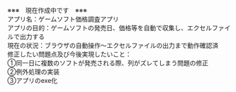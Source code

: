 ※※※　現在作成中です　※※※<br>
アプリ名：ゲームソフト価格調査アプリ<br>
アプリの目的：ゲームソフトの発売日、価格等を自動で収集し、エクセルファイルで出力する<br>
現在の状況：ブラウザの自動操作～エクセルファイルの出力まで動作確認済<br>
修正したい問題点及び今後実現したいこと：<br>
①同一日に複数のソフトが発売される際、列がズレてしまう問題の修正<br>
②例外処理の実装<br>
③アプリのexe化<br>
